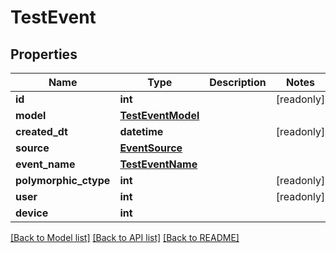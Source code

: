 # TestEvent


## Properties
Name | Type | Description | Notes
------------ | ------------- | ------------- | -------------
**id** | **int** |  | [readonly] 
**model** | [**TestEventModel**](TestEventModel.md) |  | 
**created_dt** | **datetime** |  | [readonly] 
**source** | [**EventSource**](EventSource.md) |  | 
**event_name** | [**TestEventName**](TestEventName.md) |  | 
**polymorphic_ctype** | **int** |  | [readonly] 
**user** | **int** |  | [readonly] 
**device** | **int** |  | 

[[Back to Model list]](../README.md#documentation-for-models) [[Back to API list]](../README.md#documentation-for-api-endpoints) [[Back to README]](../README.md)


